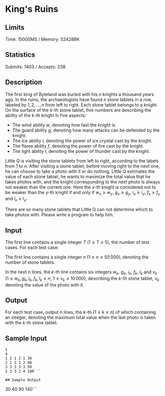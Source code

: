 # King's Ruins

## Limits

Time: 15000MS / Memory: 524288K

## Statistics

Submits: 1403 / Accepts: 238

## Description

The first king of Byteland was buried with his $n$ knights a thousand years ago. In the ruins, the archaeologists have found $n$ stone tablets in a row, labeled by $1,2,\dots,n$ from left to right. Each stone tablet belongs to a knight. On the surface of the $k$-th stone tablet, five numbers are describing the ability of the $k$-th knight in five aspects:
- The wind ability $w$, denoting how fast the knight is.
- The guard ability $g$, denoting how many attacks can be defended by the knight.
- The ice ability $i$, denoting the power of ice crystal cast by the knight.
- The flame ability $f$, denoting the power of fire cast by the knight.
- The light ability $l$, denoting the power of thunder cast by the knight.

Little Q is visiting the stone tablets from left to right, according to the labels from $1$ to $n$. After visiting a stone tablet, before moving right to the next one, he can choose to take a photo with it or do nothing. Little Q estimates the value of each stone tablet, he wants to maximize the total value that he takes photos with, and the knight corresponding to the next photo is always not weaker than the current one. Here the $x$-th knight is considered not to be weaker than the $y$-th knight if and only if $w_x\geq w_y$, $g_x\geq g_y$, $i_x\geq i_y$, $f_x\geq f_y$ and $l_x\geq l_y$.

There are so many stone tablets that Little Q can not determine which to take photos with. Please write a program to help him.

## Input

The first line contains a single integer $T$ ($1 \leq T \leq 5$), the number of test cases. For each test case:

The first line contains a single integer $n$ ($1 \leq n \leq 50\,000$), denoting the number of stone tablets.

In the next $n$ lines, the $k$-th line contains six integers $w_k$, $g_k$, $i_k$, $f_k$, $l_k$ and $v_k$ ($1\leq w_k,g_k,i_k,f_k,l_k\leq n$, $1\leq v_k\leq 10\,000$), describing the $k$-th stone tablet, $v_k$ denoting the value of the photo with it.

## Output

For each test case, output $n$ lines, the $k$-th ($1\leq k\leq n$) of which containing an integer, denoting the maximum total value when the last photo is taken with the $k$-th stone tablet.

## Sample Input

```
1
4
1 2 1 2 1 30
2 1 2 1 2 40
3 3 3 3 3 50
2 3 3 2 4 100```

## Sample Output

```
30
40
90
140```

